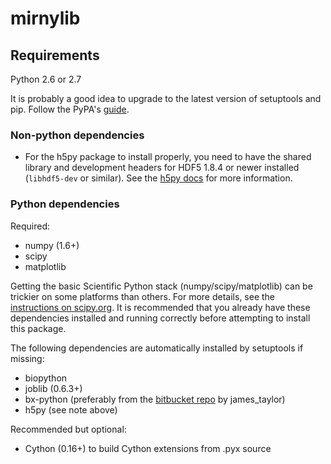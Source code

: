 mirnylib
========

Requirements
------------

Python 2.6 or 2.7

It is probably a good idea to upgrade to the latest version of setuptools and pip. Follow the PyPA's [guide](http://python-packaging-user-guide.readthedocs.org/en/latest/).

### Non-python dependencies

- For the h5py package to install properly, you need to have the shared library and development headers for HDF5 1.8.4 or newer installed (`libhdf5-dev` or similar). See the [h5py docs](http://docs.h5py.org/en/latest/build.html) for more information.

### Python dependencies

Required:

- numpy (1.6+)
- scipy
- matplotlib

Getting the basic Scientific Python stack (numpy/scipy/matplotlib) can be trickier on some platforms than others. For more details, see the [instructions on scipy.org](http://www.scipy.org/install.html). It is recommended that you already have these dependencies installed and running correctly before attempting to install this package.

The following dependencies are automatically installed by setuptools if missing:

- biopython
- joblib (0.6.3+)
- bx-python (preferably from the [bitbucket repo](https://bitbucket.org/james_taylor/bx-python/wiki/Home) by james_taylor)
- h5py (see note above)

Recommended but optional:

- Cython (0.16+) to build Cython extensions from .pyx source


